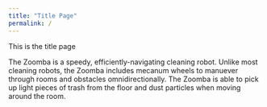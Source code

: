 ```yaml
---
title: "Title Page"
permalink: /
---
```


This is the title page

The Zoomba is a speedy, efficiently-navigating cleaning robot. Unlike most cleaning robots, the Zoomba includes mecanum wheels to manuever through rooms and obstacles omnidirectionally. The Zoomba is able to pick up light pieces of trash from the floor and dust particles when moving around the room.